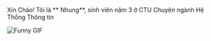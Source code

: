 Xin Chào! Tôi là ** Nhung**, sinh viên năm 3 ở CTU
Chuyên ngành Hệ Thống Thông tin

![Funny GIF]([https://media.giphy.com/media/l0HlBO7eyXzSZkJri/giphy.gif](https://media3.giphy.com/media/v1.Y2lkPTc5MGI3NjExd2VpNTdkMG82ZW9nOXVycDNkYjdkYzU3b2F5NzZhOHR4YWRocHJtcCZlcD12MV9pbnRlcm5hbF9naWZfYnlfaWQmY3Q9Zw/Yn0JEN1vRfgFq/giphy.gif))
